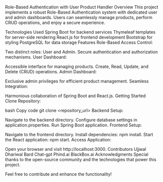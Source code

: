 Role-Based Authentication with User Product Handler
Overview
This project implements a robust Role-Based Authentication system with dedicated user and admin dashboards. Users can seamlessly manage products, perform CRUD operations, and enjoy a secure experience.

Technologies Used
Spring Boot for backend services
Thymeleaf templates for server-side rendering
React.js for frontend development
Bootstrap for styling
PostgreSQL for data storage
Features
Role-Based Access Control:

Two distinct roles: User and Admin.
Secure authentication and authorization mechanisms.
User Dashboard:

Accessible interface for managing products.
Create, Read, Update, and Delete (CRUD) operations.
Admin Dashboard:

Exclusive admin privileges for efficient product management.
Seamless Integration:

Harmonious collaboration of Spring Boot and React.js.
Getting Started
Clone Repository:

bash
Copy code
git clone <repository_url>
Backend Setup:

Navigate to the backend directory.
Configure database settings in application.properties.
Run Spring Boot application.
Frontend Setup:

Navigate to the frontend directory.
Install dependencies: npm install.
Start the React application: npm start.
Access Application:

Open your browser and visit http://localhost:3000.
Contributors
Ujjwal Dhariwal
Bard
Chat-gpt
Phind.ai
BlackBox.ai
Acknowledgments
Special thanks to the open-source community and the technologies that power this project.

Feel free to contribute and enhance the functionality!
